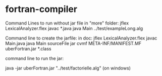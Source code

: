 # fortran-compiler
Command Lines to run without jar file in "more" folder:
jflex LexicalAnalyzer.flex
javac *.java
java Main ../test/exampleLong.alg

Command line to create the jarfile:
in doc:
jflex LexicalAnalyzer.flex
javac Main.java
java Main sourceFile
jar cvmf META-INF/MANIFEST.MF uberFortran.jar *.class

command line to run the jar:

java -jar uberFortran.jar "../test/factorielle.alg" (on windows)
